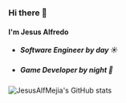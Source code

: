 ### Hi there 👋

#### I'm Jesus Alfredo

* ##### Software Engineer by day ☀️
* ##### Game Developer by night 🌙

![JesusAlfMejia's GitHub stats](https://github-readme-stats.vercel.app/api?username=JesusAlfMejia&count_private=true)



<!--
**JesusAlfMejia/JesusAlfMejia** is a ✨ _special_ ✨ repository because its `README.md` (this file) appears on your GitHub profile.

Here are some ideas to get you started:

- 🔭 I’m currently working on ...
- 🌱 I’m currently learning ...
- 👯 I’m looking to collaborate on ...
- 🤔 I’m looking for help with ...
- 💬 Ask me about ...
- 📫 How to reach me: ...
- 😄 Pronouns: ...
- ⚡ Fun fact: ...
-->
